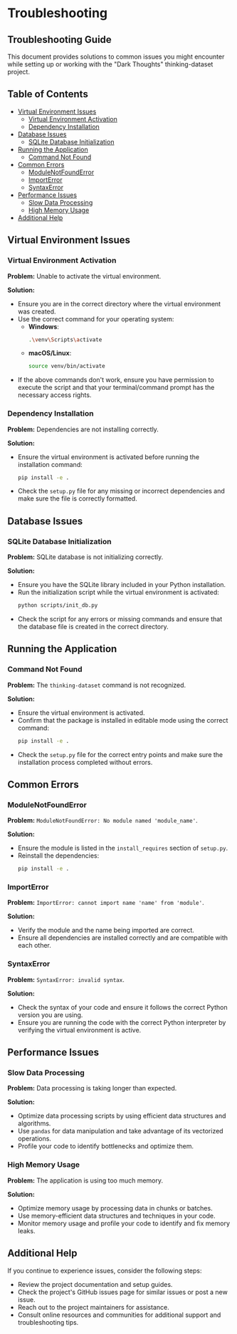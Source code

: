 # Troubleshooting

## Troubleshooting Guide

This document provides solutions to common issues you might encounter while setting up or working with the "Dark Thoughts" thinking-dataset project.

## Table of Contents
- [Virtual Environment Issues](#virtual-environment-issues)
  - [Virtual Environment Activation](#virtual-environment-activation)
  - [Dependency Installation](#dependency-installation)
- [Database Issues](#database-issues)
  - [SQLite Database Initialization](#sqlite-database-initialization)
- [Running the Application](#running-the-application)
  - [Command Not Found](#command-not-found)
- [Common Errors](#common-errors)
  - [ModuleNotFoundError](#modulenotfounderror)
  - [ImportError](#importerror)
  - [SyntaxError](#syntaxerror)
- [Performance Issues](#performance-issues)
  - [Slow Data Processing](#slow-data-processing)
  - [High Memory Usage](#high-memory-usage)
- [Additional Help](#additional-help)

## Virtual Environment Issues

### Virtual Environment Activation

**Problem:** Unable to activate the virtual environment.

**Solution:**
- Ensure you are in the correct directory where the virtual environment was created.
- Use the correct command for your operating system:
  - **Windows**:
    ```bash
    .\venv\Scripts\activate
    ```
  - **macOS/Linux**:
    ```bash
    source venv/bin/activate
    ```
- If the above commands don't work, ensure you have permission to execute the script and that your terminal/command prompt has the necessary access rights.

### Dependency Installation

**Problem:** Dependencies are not installing correctly.

**Solution:**
- Ensure the virtual environment is activated before running the installation command:
  ```bash
  pip install -e .
  ```
- Check the `setup.py` file for any missing or incorrect dependencies and make sure the file is correctly formatted.

## Database Issues

### SQLite Database Initialization

**Problem:** SQLite database is not initializing correctly.

**Solution:**
- Ensure you have the SQLite library included in your Python installation.
- Run the initialization script while the virtual environment is activated:
  ```bash
  python scripts/init_db.py
  ```
- Check the script for any errors or missing commands and ensure that the database file is created in the correct directory.

## Running the Application

### Command Not Found

**Problem:** The `thinking-dataset` command is not recognized.

**Solution:**
- Ensure the virtual environment is activated.
- Confirm that the package is installed in editable mode using the correct command:
  ```bash
  pip install -e .
  ```
- Check the `setup.py` file for the correct entry points and make sure the installation process completed without errors.

## Common Errors

### ModuleNotFoundError

**Problem:** `ModuleNotFoundError: No module named 'module_name'`.

**Solution:**
- Ensure the module is listed in the `install_requires` section of `setup.py`.
- Reinstall the dependencies:
  ```bash
  pip install -e .
  ```

### ImportError

**Problem:** `ImportError: cannot import name 'name' from 'module'`.

**Solution:**
- Verify the module and the name being imported are correct.
- Ensure all dependencies are installed correctly and are compatible with each other.

### SyntaxError

**Problem:** `SyntaxError: invalid syntax`.

**Solution:**
- Check the syntax of your code and ensure it follows the correct Python version you are using.
- Ensure you are running the code with the correct Python interpreter by verifying the virtual environment is active.

## Performance Issues

### Slow Data Processing

**Problem:** Data processing is taking longer than expected.

**Solution:**
- Optimize data processing scripts by using efficient data structures and algorithms.
- Use `pandas` for data manipulation and take advantage of its vectorized operations.
- Profile your code to identify bottlenecks and optimize them.

### High Memory Usage

**Problem:** The application is using too much memory.

**Solution:**
- Optimize memory usage by processing data in chunks or batches.
- Use memory-efficient data structures and techniques in your code.
- Monitor memory usage and profile your code to identify and fix memory leaks.

## Additional Help

If you continue to experience issues, consider the following steps:
- Review the project documentation and setup guides.
- Check the project's GitHub issues page for similar issues or post a new issue.
- Reach out to the project maintainers for assistance.
- Consult online resources and communities for additional support and troubleshooting tips.
